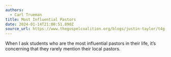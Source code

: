 ```yaml
---
authors:
  - Carl Trueman
title: Most Influential Pastors
date: 2024-01-14T21:00:51.890Z
source_url: https://www.thegospelcoalition.org/blogs/justin-taylor/t4g-panel-celebrity-pastors/
---
```

When I ask students who are the most influential pastors in their life, it’s
concerning that they rarely mention their local pastors.